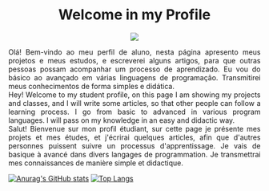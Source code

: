 <h1 align="center">Welcome in my Profile</h1>
<div align="center">
<img src="https://user-images.githubusercontent.com/68255416/159171608-68ab43c4-4e4a-4eb2-9796-5071216fe8d9.png"/>
</div>
<p align="justify">Olá! Bem-vindo ao meu perfil de aluno, nesta página apresento meus projetos e meus estudos, e escreverei alguns artigos, para que outras pessoas possam acompanhar um processo de aprendizado. Eu vou do básico ao avançado em várias linguagens de programação. Transmitirei meus conhecimentos de forma simples e didática.</br>
Hey! Welcome to my student profile, on this page I am showing my projects and classes, and I will write some articles, so that other people can follow a learning process. I go from basic to advanced in various program languages. I will pass on my knowledge in an easy and didactic way.</br>
Salut! Bienvenue sur mon profil étudiant, sur cette page je présente mes projets et mes études, et j'écrirai quelques articles, afin que d'autres personnes puissent suivre un processus d'apprentissage. Je vais de basique à avancé dans divers langages de programmation. Je transmettrai mes connaissances de manière simple et didactique.</br></p>

[![Anurag's GitHub stats](https://github-readme-stats.vercel.app/api?username=shildbrok&show_icons=true&theme=dark)](https://github.com/shildbrok/github-readme-stats)
[![Top Langs](https://github-readme-stats.vercel.app/api/top-langs/?username=shildbrok&theme=dark&layout=compact)](https://github.com/shildbrok/github-readme-stats)


